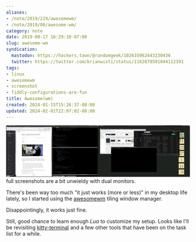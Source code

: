 ```yaml
---
aliases:
- /note/2019/229/awesomewm/
- /note/2019/08/awesome-wm/
category: note
date: 2019-08-17 16:29:10-07:00
slug: awesome-wm
syndication:
  mastodon: https://hackers.town/@randomgeek/102635062443230436
  twitter: https://twitter.com/brianwisti/status/1162878591044112391
tags:
- linux
- awesomewm
- screenshot
- fiddly-configurations-are-fun
title: Awesome(wm)
created: 2024-01-15T15:26:37-08:00
updated: 2024-02-01T22:07:02-08:00
---
```


![attachments/img/2019/cover-2019-08-17.jpg](../../../attachments/img/2019/cover-2019-08-17.jpg)
full screenshots are a bit unwieldy with dual monitors.

There's been way too much "it just works (more or less)" in my desktop life lately, so I started using the [awesomewm](https://awesomewm.org) tiling window manager.

Disappointingly, it works just fine.

Still, good chance to learn enough *Lua* to customize my setup. Looks like I'll be revisiting [kitty-terminal](../05/kitty-terminal.md) and a few other tools that have been on the task list for a while.

